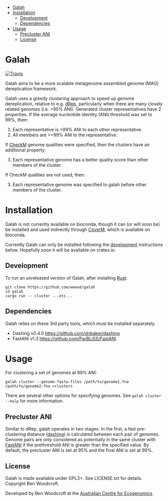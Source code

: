 - [Galah](#galah)
- [Installation](#installation)
  - [Development](#development)
  - [Dependencies](#dependencies)
- [Usage](#usage)
  - [Precluster ANI](#precluster-ani)
  - [License](#license)

# Galah

[![Travis](https://img.shields.io/travis/wwood/galah.svg?style=flat-square)](https://travis-ci.org/wwood/galah)

Galah aims to be a more scalable metagenome assembled genome (MAG)
dereplication framework.

Galah uses a greedy clustering approach to speed up genome dereplication,
relative to e.g. [dRep](https://drep.readthedocs.io/), particularly when there
are many closely related genomes (i.e. >95% ANI). Generated cluster
representatives have 2 properties. If the average nucleotide identity (ANI)
threshold was set to 99%, then:

1. Each representative is <99% ANI to each other representative.
2. All members are >=99% ANI to the representative.

If [CheckM](https://ecogenomics.github.io/CheckM/) genome qualities were
specified, then the clusters have an additional property:

3. Each representative genome has a better quality score than other members of
   the cluster.

If CheckM qualities are not used, then:

3. Each representative genome was specified to galah before other members of the
   cluster.

# Installation

Galah is not currently available on bioconda, though it can (or will soon be) be
installed and used indirectly through [CoverM](https://github.com/wwood/CoverM),
which is available on bioconda.

Currently Galah can only be installed following the [development](#development)
instructions below. Hopefully soon it will be available on crates.io.

## Development

To run an unreleased version of Galah, after installing
[Rust](https://www.rust-lang.org/):

```
git clone https://github.com/wwood/galah
cd galah
cargo run -- cluster ...etc...
```

## Dependencies

Galah relies on these 3rd party tools, which must be installed separately.

* Dashing v0.4.0 https://github.com/dnbaker/dashing
* FastANI v1.3 https://github.com/ParBLiSS/FastANI

# Usage
For clustering a set of genomes at 99% ANI:
```
galah cluster --genome-fasta-files /path/to/genome1.fna /path/to/genome2.fna >clusters
```
There are several other options for specifying genomes. See `galah cluster --help` for more information.

## Precluster ANI
Similar to dRep, galah operates in two stages. In the first, a fast
pre-clustering distance ([dashing](https://github.com/dnbaker/dashing)) is
calculated between each pair of genomes. Genome pairs are only considered as
potentially in the same cluster with
[FastANI](https://github.com/ParBLiSS/FastANI) if the prethreshold ANI is
greater than the specified value. By default, the precluster ANI is set at 95%
and the final ANI is set at 99%.

## License

Galah is made available under GPL3+. See LICENSE.txt for details. Copyright Ben
Woodcroft.

Developed by Ben Woodcroft at the [Australian Centre for Ecogenomics](http://ecogenomic.org).